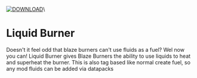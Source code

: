 [![DOWNLOAD](https://cf.way2muchnoise.eu/title/711034.svg)](https://www.curseforge.com/minecraft/mc-mods/liquid-burner)\
# Liquid Burner

Doesn't it feel odd that blaze burners can't use fluids as a fuel? Wel now you can! 
Liquid Burner gives Blaze Burners the ability to use liquids to heat and superheat the burner. 
This is also tag based like normal create fuel, so any mod fluids can be added via datapacks

